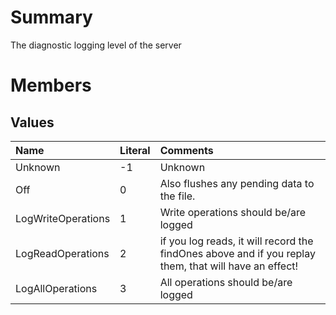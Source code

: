 # Summary #
The diagnostic logging level of the server

# Members #
## Values ##
| **Name** | **Literal** | **Comments** |
|:---------|:------------|:-------------|
| Unknown  | -1          | Unknown      |
| Off      | 0           | Also flushes any pending data to the file. |
| LogWriteOperations | 1           | Write operations should be/are logged |
| LogReadOperations | 2           | if you log reads, it will record the findOnes above and if you replay them, that will have an effect! |
| LogAllOperations | 3           | All operations should be/are logged |
